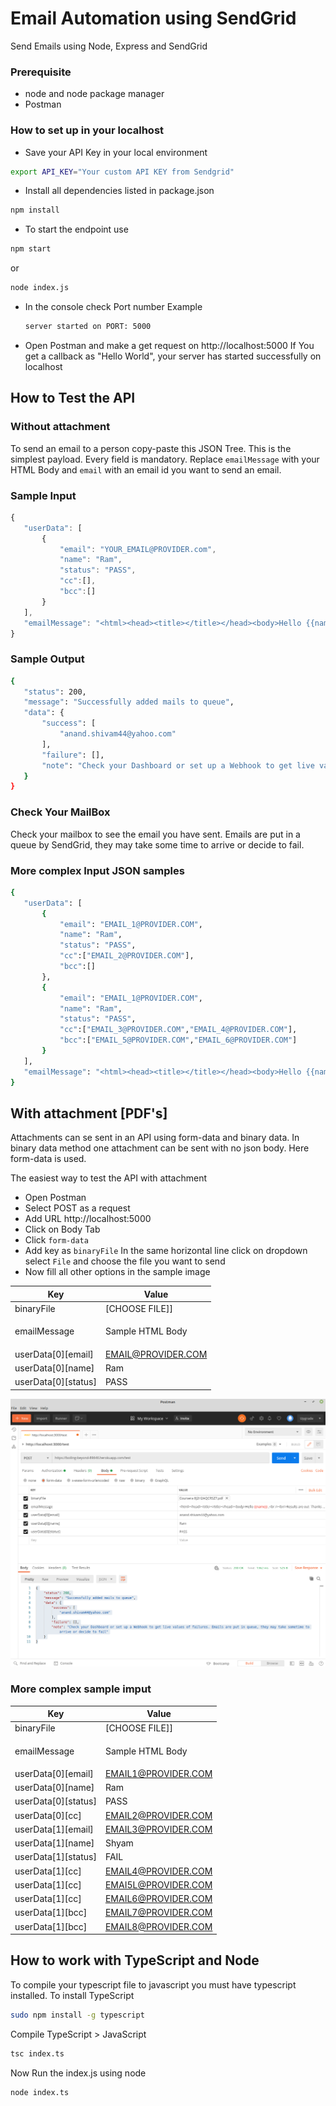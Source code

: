 # Email Automation using SendGrid
Send Emails using Node, Express and SendGrid
### Prerequisite
- node and node package manager
- Postman
 
### How to set up in your localhost
- Save your API Key in your local environment
```bash
export API_KEY="Your custom API KEY from Sendgrid"
```
- Install all dependencies listed in package.json
```bash
npm install
```
- To start the endpoint use
```bash
npm start
```
or
```bash
node index.js
```
- In the console check Port number
  Example
  ```bash
  server started on PORT: 5000
  ```
- Open Postman and make a get request on http://localhost:5000
If You get a callback as "Hello World", your server has started successfully on localhost 
 
## How to Test the API
### Without attachment
To send an email to a person copy-paste this JSON Tree. This is the simplest payload. Every field is mandatory. Replace ``` emailMessage ``` with your HTML Body and ``` email ``` with an email id you want to send an email.


### Sample Input
```js
{
   "userData": [
       {
           "email": "YOUR_EMAIL@PROVIDER.com",
           "name": "Ram",
           "status": "PASS",
           "cc":[],
           "bcc":[]
       }
   ],
   "emailMessage": "<html><head><title></title></head><body>Hello {{name}} ,<br /><br/>Results are out<br /><br/><br /><br/>You are designated as {{status}}<br /><br/></body></html>"
}
```
 

### Sample Output
```bash
{
   "status": 200,
   "message": "Successfully added mails to queue",
   "data": {
       "success": [
           "anand.shivam44@yahoo.com"
       ],
       "failure": [],
       "note": "Check your Dashboard or set up a Webhook to get live values of failures. Emails are put in a queue, they may take some time to arrive or decide to fail"
   }
}
```


### Check Your MailBox </br>
Check your mailbox to see the email you have sent. Emails are put in a queue by SendGrid, they may take some time to arrive or decide to fail.


 
### More complex Input JSON samples
```bash
{
   "userData": [
       {
           "email": "EMAIL_1@PROVIDER.COM",
           "name": "Ram",
           "status": "PASS",
           "cc":["EMAIL_2@PROVIDER.COM"],
           "bcc":[]
       },
       {
           "email": "EMAIL_1@PROVIDER.COM",
           "name": "Ram",
           "status": "PASS",
           "cc":["EMAIL_3@PROVIDER.COM","EMAIL_4@PROVIDER.COM"],
           "bcc":["EMAIL_5@PROVIDER.COM","EMAIL_6@PROVIDER.COM"]
       }
   ],
   "emailMessage": "<html><head><title></title></head><body>Hello {{name}} ,<br /><br/>Results are out<br /><br/><br /><br/>You are designated as {{status}} This is the raw body<br /><br/></body></html>"
}
```





## With attachment [PDF's]
Attachments can se sent in an API using form-data and binary data. In binary data method one attachment can be sent with no json body. Here form-data is used.
 
The easiest way to test the API with attachment
- Open Postman
- Select POST as a request
- Add URL http://localhost:5000
- Click on Body Tab
- Click ``` form-data ```
- Add key as ```binaryFile``` In the same horizontal line click on dropdown select ```File``` and choose the file you want to send
- Now fill all other options in the sample image
 
Key | Value |
--- | --- |
binaryFile | [CHOOSE FILE]] |
emailMessage | <p>Sample HTML Body</p> |
userData[0][email] | EMAIL@PROVIDER.COM |
userData[0][name] | Ram |
userData[0][status] | PASS |
 


![with attachment image](image_2.png)
 


### More complex sample imput
Key | Value |
--- | --- |
binaryFile | [CHOOSE FILE]] |
emailMessage | <p>Sample HTML Body</p> |
userData[0][email] | EMAIL1@PROVIDER.COM |
userData[0][name] | Ram |
userData[0][status] | PASS |
userData[0][cc] | EMAIL2@PROVIDER.COM |
userData[1][email] | EMAIL3@PROVIDER.COM |
userData[1][name] | Shyam |
userData[1][status] | FAIL |
userData[1][cc] | EMAIL4@PROVIDER.COM |
userData[1][cc] | EMAI5L@PROVIDER.COM |
userData[1][cc] | EMAIL6@PROVIDER.COM |
userData[1][bcc] | EMAIL7@PROVIDER.COM |
userData[1][bcc] | EMAIL8@PROVIDER.COM |
 
 
 
## How to work with TypeScript and Node
To compile your typescript file to javascript you must have typescript installed. To install TypeScript
```bash
sudo npm install -g typescript
```
Compile TypeScript > JavaScript
```bash
tsc index.ts
```
Now Run the index.js using node
```bash
node index.ts
```
